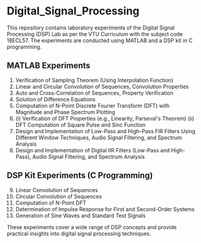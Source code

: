 # Digital_Signal_Processing 
This repository contains laboratory experiments of the Digital Signal Processing (DSP) Lab as per the VTU Curriculum with the subject code 18ECL57. The experiments are conducted using MATLAB and a DSP kit in C programming.

## MATLAB Experiments

1. Verification of Sampling Theorem (Using Interpolation Function)
2. Linear and Circular Convolution of Sequences, Convolution Properties
3. Auto and Cross-Correlation of Sequences, Property Verification
4. Solution of Difference Equations
5. Computation of N-Point Discrete Fourier Transform (DFT) with Magnitude and Phase Spectrum Plotting
6. (i) Verification of DFT Properties (e.g., Linearity, Parseval's Theorem)
   (ii) DFT Computation of Square Pulse and Sinc Function
7. Design and Implementation of Low-Pass and High-Pass FIR Filters Using Different Window Techniques, Audio Signal Filtering, and Spectrum Analysis
8. Design and Implementation of Digital IIR Filters (Low-Pass and High-Pass), Audio Signal Filtering, and Spectrum Analysis

## DSP Kit Experiments (C Programming)

9. Linear Convolution of Sequences
10. Circular Convolution of Sequences
11. Computation of N-Point DFT
12. Determination of Impulse Response for First and Second-Order Systems
13. Generation of Sine Waves and Standard Test Signals

These experiments cover a wide range of DSP concepts and provide practical insights into digital signal processing techniques.
